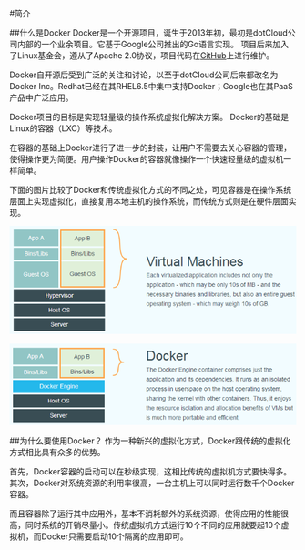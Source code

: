 #简介

##什么是Docker
Docker是一个开源项目，诞生于2013年初，最初是dotCloud公司内部的一个业余项目。它基于Google公司推出的Go语言实现。
项目后来加入了Linux基金会，遵从了Apache 2.0协议，项目代码在[GitHub](https://github.com/docker/docker)上进行维护。

Docker自开源后受到广泛的关注和讨论，以至于dotCloud公司后来都改名为Docker Inc。Redhat已经在其RHEL6.5中集中支持Docker；Google也在其PaaS产品中广泛应用。

Docker项目的目标是实现轻量级的操作系统虚拟化解决方案。
Docker的基础是Linux的容器（LXC）等技术。

在容器的基础上Docker进行了进一步的封装，让用户不需要去关心容器的管理，使得操作更为简便。用户操作Docker的容器就像操作一个快速轻量级的虚拟机一样简单。

下面的图片比较了Docker和传统虚拟化方式的不同之处，可见容器是在操作系统层面上实现虚拟化，直接复用本地主机的操作系统，而传统方式则是在硬件层面实现。

![传统虚拟化](../_images/virtualization.png)

![Docker](../_images/docker.png)


##为什么要使用Docker？
作为一种新兴的虚拟化方式，Docker跟传统的虚拟化方式相比具有众多的优势。

首先，Docker容器的启动可以在秒级实现，这相比传统的虚拟机方式要快得多。
其次，Docker对系统资源的利用率很高，一台主机上可以同时运行数千个Docker容器。

而且容器除了运行其中应用外，基本不消耗额外的系统资源，使得应用的性能很高，同时系统的开销尽量小。传统虚拟机方式运行10个不同的应用就要起10个虚拟机，而Docker只需要启动10个隔离的应用即可。


